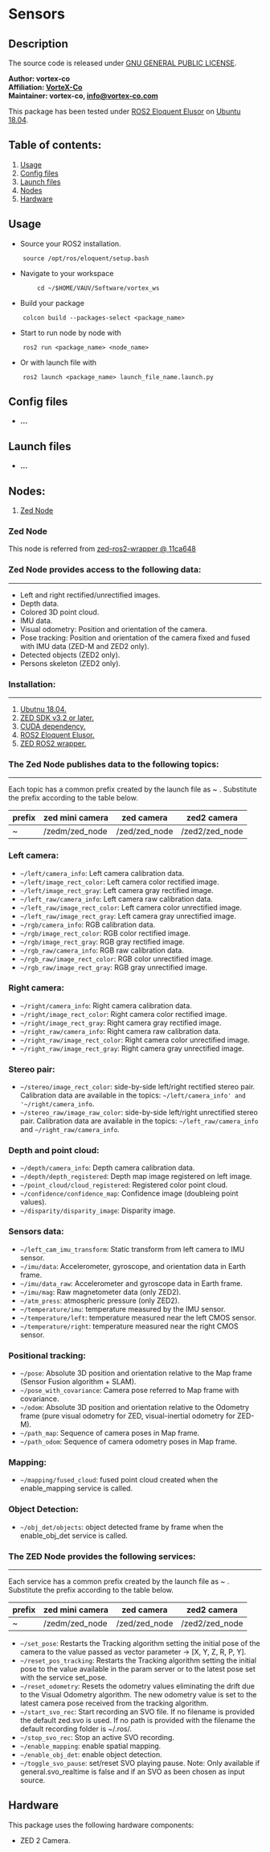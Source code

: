 # Sensors

## Description
The source code is released under [GNU GENERAL PUBLIC LICENSE](https://github.com/fatma-mohamed-98/VAUV/blob/master/LICENSE).

**Author: vortex-co<br />
Affiliation: [VorteX-Co](https://vortex-co.com/home) <br />
Maintainer: vortex-co, info@vortex-co.com**

This package has been tested under [ROS2 Eloquent Elusor](https://index.ros.org/doc/ros2/Installation/Eloquent/Linux-Install-Debians/) on [Ubuntu 18.04](https://releases.ubuntu.com/bionic/).
## Table of contents:
1. [Usage](#usage)
1. [Config files](#config-files)
1. [Launch files](#launch-files)
1. [Nodes](#nodes)
1. [Hardware](#hardware)

## Usage

- Source your ROS2 installation.
~~~
	source /opt/ros/eloquent/setup.bash
~~~
- Navigate to your workspace
~~~
        cd ~/$HOME/VAUV/Software/vortex_ws
~~~
- Build your package
~~~
	colcon build --packages-select <package_name>
~~~
- Start to run node by node with
~~~
	ros2 run <package_name> <node_name>
~~~
- Or with launch file with
~~~
	ros2 launch <package_name> launch_file_name.launch.py
~~~

## Config files
* **...**
## Launch files
* **...**

## Nodes:
1. [Zed Node](#zed-node)


### Zed Node
This node is referred from [zed-ros2-wrapper @ 11ca648](https://github.com/VorteX-co/zed-ros2-wrapper/tree/11ca6484df8aaf2cc6a0ecb524182c0d93c56c42)
### __Zed Node provides access to the following data:__
___
* Left and right rectified/unrectified images.
* Depth data.
* Colored 3D point cloud.
* IMU data.
* Visual odometry: Position and orientation of the camera.
* Pose tracking: Position and orientation of the camera fixed and fused with IMU data (ZED-M and ZED2 only).
* Detected objects (ZED2 only).
* Persons skeleton (ZED2 only).
### __Installation__:
___
1. [Ubutnu 18.04.](https://releases.ubuntu.com/bionic/)
1. [ZED SDK v3.2 or later.](https://www.stereolabs.com/developers/release/)
1. [CUDA dependency.](https://developer.nvidia.com/cuda-downloads)
1. [ROS2 Eloquent Elusor.](https://index.ros.org/doc/ros2/Installation/Eloquent/Linux-Install-Debians/)
1. [ZED ROS2 wrapper.](https://github.com/stereolabs/zed-ros2-wrapper)
### __The Zed Node publishes data to the following topics__:
___
Each topic has a common prefix created by the launch file as ~ . Substitute the prefix according to the table below.

| prefix | zed mini camera | zed camera    | zed2 camera    |
|--------|-----------------|---------------|----------------|
| ~      | /zedm/zed_node  | /zed/zed_node | /zed2/zed_node |

### __Left camera__:
* `~/left/camera_info`: Left camera calibration data.
* `~/left/image_rect_color`: Left camera color rectified image.
* `~/left/image_rect_gray`: Left camera gray rectified image.
* `~/left_raw/camera_info`: Left camera raw calibration data.
* `~/left_raw/image_rect_color`: Left camera color unrectified image.
* `~/left_raw/image_rect_gray`: Left camera gray unrectified image.
* `~/rgb/camera_info`: RGB calibration data.
* `~/rgb/image_rect_color`: RGB color rectified image.
* `~/rgb/image_rect_gray`: RGB gray rectified image.
* `~/rgb_raw/camera_info`: RGB raw calibration data.
* `~/rgb_raw/image_rect_color`: RGB color unrectified image.
* `~/rgb_raw/image_rect_gray`: RGB gray unrectified image.

### __Right camera__:
* `~/right/camera_info`: Right camera calibration data.
* `~/right/image_rect_color`: Right camera color rectified image.
* `~/right/image_rect_gray`: Right camera gray rectified image.
* `~/right_raw/camera_info`: Right camera raw calibration data.
* `~/right_raw/image_rect_color`: Right camera color unrectified image.
* `~/right_raw/image_rect_gray`: Right camera gray unrectified image.

### __Stereo pair__:
* `~/stereo/image_rect_color`: side-by-side left/right rectified stereo pair. Calibration data are available in the topics: `~/left/camera_info' and '~/right/camera_info`.
* `~/stereo_raw/image_raw_color`: side-by-side left/right unrectified stereo pair. Calibration data are available in the topics: `~/left_raw/camera_info` and `~/right_raw/camera_info`.

### __Depth and point cloud__:
* `~/depth/camera_info`: Depth camera calibration data.
* `~/depth/depth_registered`: Depth map image registered on left image.
* `~/point_cloud/cloud_registered`: Registered color point cloud.
* `~/confidence/confidence_map`: Confidence image (doubleing point values).
* `~/disparity/disparity_image`: Disparity image.

### __Sensors data__:
* `~/left_cam_imu_transform`: Static transform from left camera to IMU sensor.
* `~/imu/data`: Accelerometer, gyroscope, and orientation data in Earth frame.
* `~/imu/data_raw`: Accelerometer and gyroscope data in Earth frame.
* `~/imu/mag`: Raw magnetometer data (only ZED2).
* `~/atm_press`: atmospheric pressure (only ZED2).
* `~/temperature/imu`: temperature measured by the IMU sensor.
* `~/temperature/left`: temperature measured near the left CMOS sensor.
* `~/temperature/right`: temperature measured near the right CMOS sensor.

### __Positional tracking__:
* `~/pose`: Absolute 3D position and orientation relative to the Map frame (Sensor Fusion algorithm + SLAM).
* `~/pose_with_covariance`: Camera pose referred to Map frame with covariance.
* `~/odom`: Absolute 3D position and orientation relative to the Odometry frame (pure visual odometry for ZED, visual-inertial odometry for ZED-M).
* `~/path_map`: Sequence of camera poses in Map frame.
* `~/path_odom`: Sequence of camera odometry poses in Map frame.

### __Mapping__:
* `~/mapping/fused_cloud`: fused point cloud created when the enable_mapping service is called.

### __Object Detection__:
* `~/obj_det/objects`: object detected frame by frame when the enable_obj_det service is called.

### __The ZED Node provides the following services__:

---
Each service has a common prefix created by the launch file as ~ . Substitute the prefix according to the table below.

| prefix | zed mini camera | zed camera    | zed2 camera    |
|--------|-----------------|---------------|----------------|
| ~      | /zedm/zed_node  | /zed/zed_node | /zed2/zed_node |

* `~/set_pose`: Restarts the Tracking algorithm setting the initial pose of the camera to the value passed as vector parameter &#8594; [X, Y, Z, R, P, Y].
* `~/reset_pos_tracking`: Restarts the Tracking algorithm setting the initial pose to the value available in the param server or to the latest pose set with the service set_pose.
* `~/reset_odometry`: Resets the odometry values eliminating the drift due to the Visual Odometry algorithm. The new odometry value is set to the latest camera pose received from the tracking algorithm.
* `~/start_svo_rec`: Start recording an SVO file. If no filename is provided the default zed.svo is used. If no path is provided with the filename the default recording folder is ~/.ros/.
* `~/stop_svo_rec`: Stop an active SVO recording.
* `~/enable_mapping`: enable spatial mapping.
* `~/enable_obj_det`: enable object detection.
* `~/toggle_svo_pause`: set/reset SVO playing pause. Note: Only available if general.svo_realtime is false and if an SVO as been chosen as input source.

## Hardware
This package uses the following hardware components:
* ZED 2 Camera.

